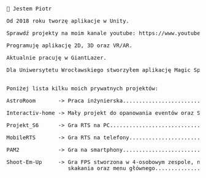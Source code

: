 <pre>
👋 Jestem Piotr<br>
Od 2018 roku tworzę aplikacje w Unity. <br>
Sprawdź projekty na moim kanale youtube: https://www.youtube.com/channel/UCWwLhKNKggT3VwO98xwAfaw <br>
Programuję aplikację 2D, 3D oraz VR/AR. <br>
Aktualnie pracuję w GiantLazer. <br>
Dla Uniwersytetu Wrocławskiego stworzyłem aplikację Magic Spheres oraz stronę internetową: http://magicspheres.uni.wroc.pl/ <br>

Poniżej lista kilku moich prywatnych projektów:<br>
AstroRoom       -> Praca inżynierska......................................film na yt: https://youtu.be/NNWBVgMQz24 <br>
Interactiv-home -> Mały projekt do opanowania eventów oraz SOLID..........film na yt: https://youtu.be/Zq_Kq1W26ns?t=93 <br>
Projekt_S6      -> Gra RTS na PC...............................film na yt: https://youtu.be/JIfik8_Fewc <br>
MobileRTS       -> Gra RTS na telefony.........................film na yt: https://youtu.be/Zq_Kq1W26ns?t=139 <br>
PAM2            -> Gra na smartphony...........................film na yt: https://youtu.be/Zq_Kq1W26ns?t=22 <br>
Shoot-Em-Up     -> Gra FPS stworzona w 4-osobowym zespole, na studia, byłem odpowiedzialny za stworzenie mechaniki
                   skakania oraz menu głównego...........................film na yt: https://youtu.be/Zq_Kq1W26ns?t=63 <br>
</pre>
<!---
piotrwojtaszek/piotrwojtaszek is a ✨ special ✨ repository because its `README.md` (this file) appears on your GitHub profile.
You can click the Preview link to take a look at your changes.
--->

